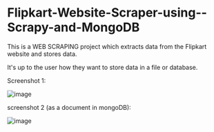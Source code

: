 # Flipkart-Website-Scraper-using--Scrapy-and-MongoDB


This is a WEB SCRAPING project which extracts data from the Flipkart website and stores data.

It's up to the user how they want to store data in a file or database.

Screenshot 1:

![image](https://github.com/gaurav0401/Flipkart-Website-Scraping-using--Python-Scrapy-framework--and-MongoDB/assets/80095859/c99aa3ad-8727-402b-b773-ebb026107e2d)


screenshot 2 (as a document in mongoDB):

![image](https://github.com/gaurav0401/Flipkart-Website-Scraper-using--Scrapy-and-MongoDB/assets/80095859/2c0458ec-fe6c-4dfc-9156-0768d323b22a)
